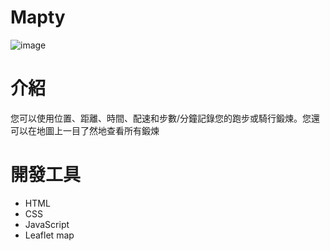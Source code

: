 # Mapty
![image](https://github.com/Yung-Che/Mapty/blob/master/img/Mapty.gif)

# 介紹 
您可以使用位置、距離、時間、配速和步數/分鐘記錄您的跑步或騎行鍛煉。您還可以在地圖上一目了然地查看所有鍛煉

# 開發工具
- HTML
- CSS
- JavaScript
- Leaflet map
